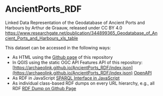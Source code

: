 # AncientPorts_RDF
       
Linked Data Representation of the Geodatabase of Ancient Ports and Harbours by Arthur de Graauw, released under CC BY 4.0
https://www.researchgate.net/publication/344899365_Geodatabase_of_Ancient_Ports_and_Harbours_xls_table 
  
This dataset can be accessed in the following ways:
* As HTML using the [Github page](https://archaeolink.github.io/AncientPorts_RDF/) of this repository
* In QGIS using the static OGC API Features API of this repository: [https://archaeolink.github.io/AncientPorts_RDF/index.json](https://archaeolink.github.io/AncientPorts_RDF/index.json) [OpenAPI](https://archaeolink.github.io/AncientPorts_RDF/api/api.html)
* As RDF in JavaScript [SPARQL Interface in JavaScript](https://archaeolink.github.io/AncientPorts_RDF/sparql.html?endpoint=[https://RGZM.github.io/ars-lod/index.ttl)
* As individual class-based RDF dumps on every URL hierarchy, e.g., all RDF [RDF Dump on Github Page](https://archaeolink.github.io/AncientPorts_RDF/index.ttl)
  
